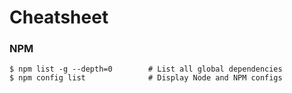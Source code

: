 # Cheatsheet

### NPM

```
$ npm list -g --depth=0        # List all global dependencies
$ npm config list              # Display Node and NPM configs
```



